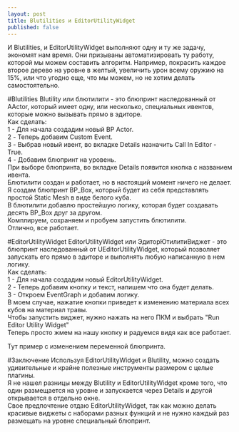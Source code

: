 ```yaml
---
layout: post
title: Blutilities и EditorUtilityWidget
published: false
---
```

И Blutilities, и EditorUtilityWidget выполняют одну и ту же задачу, экономят нам время. Они призываны автоматизировать ту работу, которой мы можем составить алгоритм.
Например, покрасить каждое второе дерево на уровне в желтый, увеличить урон всему оружию на 15%, или что угодно еще, что мы можем, но не хотим делать самостоятельно.

#Blutilities
Blutility или блютилити - это блюпринт наследованный от AActor, который имеет одну, или несколько, специальных ивентов, которые можно вызывать прямо в эдиторе.  
Как сделать:  
1 - Для начала создадим новый BP Actor.  
2 - Теперь добавим Custom Event.  
3 - Выбрав новый ивент, во вкладке Details назначить Call In Editor - True.  
4 - Добавим блюпринт на уровень.  
При выборе блюпринта, во вкладке Details появится кнопка с названием ивента.  
Блютилити создан и работает, но в настоящий момент ничего не делает.  
Я создам блюпринт BP_Box, который будет из себя представлять простой Static Mesh в виде белого куба.  
В блютилити добавлю простейшую логику, которая будет создавать десять BP_Box друг за другом.  
Комплируем, сохраняем и пробуем запустить блютилити.  
Отлично, все работает.  

#EditorUtilityWidget
EditorUtilityWidget или ЭдиторЮтилитиВиджет - это блюпринт наследованный от UEditorUtilityWidget, который позволяет запускать его прямо в эдиторе и выполнять любую написанную в нем логику.  
Как сделать:  
1 - Для начала создадим новый EditorUtilityWidget.  
2 - Теперь добавим кнопку и текст, напишем что она будет делать.  
3 - Откроем EventGraph и добавим логику.  
В моем случае, нажатие кнопки приведет к изменению материала всех кубов на материал травы.  
Чтобы запустить виджет, нужно нажать на него ПКМ и выбрать "Run Editor Utility Widget"  
Теперь просто жмем на нашу кнопку и радуемся видя как все работает.  

Тут пример с изменением переменной блюпринта.

#Заключение
Используя EditorUtilityWidget и Blutility, можно создать удивительные и крайне полезные инструменты размером с целые плагины.  
Я не нашел разницы между Blutility и EditorUtilityWidget кроме того, что один размещается на уровне и запускается через Details и другой открывается в отдельно окне.  
Свое предпочтение отдаю EditorUtilityWidget, так как можно делать красивые виджеты с наборами разных функций и не нужно каждый раз размещать на уровне специальный блюпринт.  


                                                        


